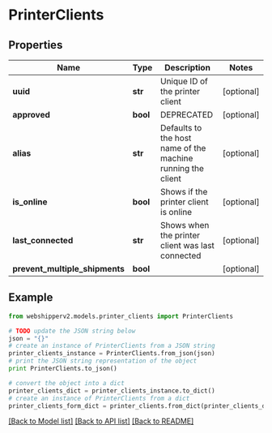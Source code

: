 # PrinterClients


## Properties
Name | Type | Description | Notes
------------ | ------------- | ------------- | -------------
**uuid** | **str** | Unique ID of the printer client | [optional] 
**approved** | **bool** | DEPRECATED | [optional] 
**alias** | **str** | Defaults to the host name of the machine running the client  | [optional] 
**is_online** | **bool** | Shows if the printer client is online | [optional] 
**last_connected** | **str** | Shows when the printer client was last connected | [optional] 
**prevent_multiple_shipments** | **bool** |  | [optional] 

## Example

```python
from webshipperv2.models.printer_clients import PrinterClients

# TODO update the JSON string below
json = "{}"
# create an instance of PrinterClients from a JSON string
printer_clients_instance = PrinterClients.from_json(json)
# print the JSON string representation of the object
print PrinterClients.to_json()

# convert the object into a dict
printer_clients_dict = printer_clients_instance.to_dict()
# create an instance of PrinterClients from a dict
printer_clients_form_dict = printer_clients.from_dict(printer_clients_dict)
```
[[Back to Model list]](../README.md#documentation-for-models) [[Back to API list]](../README.md#documentation-for-api-endpoints) [[Back to README]](../README.md)



